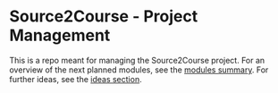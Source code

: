 # Source2Course - Project Management

This is a repo meant for managing the Source2Course project.
For an overview of the next planned modules, see the [modules summary](modules.md).
For further ideas, see the [ideas section](ideas.md).

